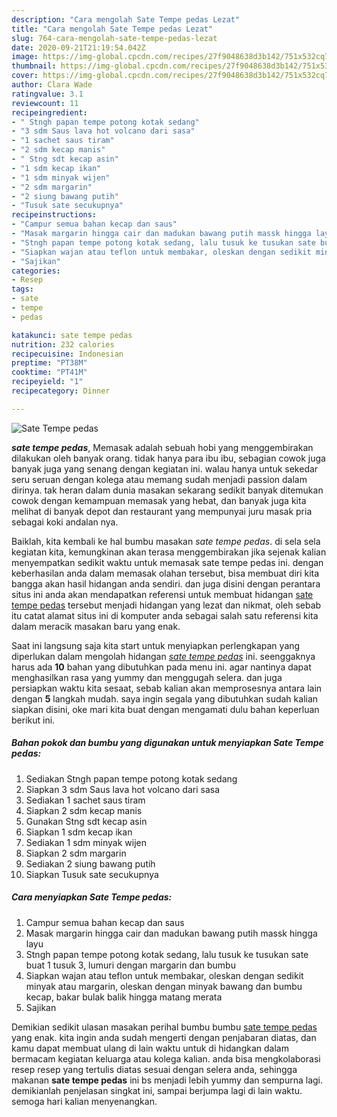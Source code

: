 ```yaml
---
description: "Cara mengolah Sate Tempe pedas Lezat"
title: "Cara mengolah Sate Tempe pedas Lezat"
slug: 764-cara-mengolah-sate-tempe-pedas-lezat
date: 2020-09-21T21:19:54.042Z
image: https://img-global.cpcdn.com/recipes/27f9048638d3b142/751x532cq70/sate-tempe-pedas-foto-resep-utama.jpg
thumbnail: https://img-global.cpcdn.com/recipes/27f9048638d3b142/751x532cq70/sate-tempe-pedas-foto-resep-utama.jpg
cover: https://img-global.cpcdn.com/recipes/27f9048638d3b142/751x532cq70/sate-tempe-pedas-foto-resep-utama.jpg
author: Clara Wade
ratingvalue: 3.1
reviewcount: 11
recipeingredient:
- " Stngh papan tempe potong kotak sedang"
- "3 sdm Saus lava hot volcano dari sasa"
- "1 sachet saus tiram"
- "2 sdm kecap manis"
- " Stng sdt kecap asin"
- "1 sdm kecap ikan"
- "1 sdm minyak wijen"
- "2 sdm margarin"
- "2 siung bawang putih"
- "Tusuk sate secukupnya"
recipeinstructions:
- "Campur semua bahan kecap dan saus"
- "Masak margarin hingga cair dan madukan bawang putih massk hingga layu"
- "Stngh papan tempe potong kotak sedang, lalu tusuk ke tusukan sate buat 1 tusuk 3, lumuri dengan margarin dan bumbu"
- "Siapkan wajan atau teflon untuk membakar, oleskan dengan sedikit minyak atau margarin, oleskan dengan minyak bawang dan bumbu kecap, bakar bulak balik hingga matang merata"
- "Sajikan"
categories:
- Resep
tags:
- sate
- tempe
- pedas

katakunci: sate tempe pedas 
nutrition: 232 calories
recipecuisine: Indonesian
preptime: "PT38M"
cooktime: "PT41M"
recipeyield: "1"
recipecategory: Dinner

---
```



![Sate Tempe pedas](https://img-global.cpcdn.com/recipes/27f9048638d3b142/751x532cq70/sate-tempe-pedas-foto-resep-utama.jpg)

<b><i>sate tempe pedas</i></b>, Memasak adalah sebuah hobi yang menggembirakan dilakukan oleh banyak orang. tidak hanya para ibu ibu, sebagian cowok juga banyak juga yang senang dengan kegiatan ini. walau hanya untuk sekedar seru seruan dengan kolega atau memang sudah menjadi passion dalam dirinya. tak heran dalam dunia masakan sekarang sedikit banyak ditemukan cowok dengan kemampuan memasak yang hebat, dan banyak juga kita melihat di banyak depot dan restaurant yang mempunyai juru masak pria sebagai koki andalan nya.



Baiklah, kita kembali ke hal bumbu masakan <i>sate tempe pedas</i>. di sela sela kegiatan kita, kemungkinan akan terasa menggembirakan jika sejenak kalian menyempatkan sedikit waktu untuk memasak sate tempe pedas ini. dengan keberhasilan anda dalam memasak olahan tersebut, bisa membuat diri kita bangga akan hasil hidangan anda sendiri. dan juga disini dengan perantara situs ini anda akan mendapatkan referensi untuk membuat hidangan <u>sate tempe pedas</u> tersebut menjadi hidangan yang lezat dan nikmat, oleh sebab itu catat alamat situs ini di komputer anda sebagai salah satu referensi kita dalam meracik masakan baru yang enak.


Saat ini langsung saja kita start untuk menyiapkan perlengkapan yang diperlukan dalam mengolah hidangan <u><i>sate tempe pedas</i></u> ini. seenggaknya harus ada <b>10</b> bahan yang dibutuhkan pada menu ini. agar nantinya dapat menghasilkan rasa yang yummy dan menggugah selera. dan juga persiapkan waktu kita sesaat, sebab kalian akan memprosesnya antara lain dengan <b>5</b> langkah mudah. saya ingin segala yang dibutuhkan sudah kalian siapkan disini, oke mari kita buat dengan mengamati dulu bahan keperluan berikut ini.

<!--inarticleads1-->

##### Bahan pokok dan bumbu yang digunakan untuk menyiapkan Sate Tempe pedas:

1. Sediakan  Stngh papan tempe potong kotak sedang
1. Siapkan 3 sdm Saus lava hot volcano dari sasa
1. Sediakan 1 sachet saus tiram
1. Siapkan 2 sdm kecap manis
1. Gunakan  Stng sdt kecap asin
1. Siapkan 1 sdm kecap ikan
1. Sediakan 1 sdm minyak wijen
1. Siapkan 2 sdm margarin
1. Sediakan 2 siung bawang putih
1. Siapkan Tusuk sate secukupnya




<!--inarticleads2-->

##### Cara menyiapkan Sate Tempe pedas:

1. Campur semua bahan kecap dan saus
1. Masak margarin hingga cair dan madukan bawang putih massk hingga layu
1. Stngh papan tempe potong kotak sedang, lalu tusuk ke tusukan sate buat 1 tusuk 3, lumuri dengan margarin dan bumbu
1. Siapkan wajan atau teflon untuk membakar, oleskan dengan sedikit minyak atau margarin, oleskan dengan minyak bawang dan bumbu kecap, bakar bulak balik hingga matang merata
1. Sajikan




Demikian sedikit ulasan masakan perihal bumbu bumbu <u>sate tempe pedas</u> yang enak. kita ingin anda sudah mengerti dengan penjabaran diatas, dan kamu dapat membuat ulang di lain waktu untuk di hidangkan dalam bermacam kegiatan keluarga atau kolega kalian. anda bisa mengkolaborasi resep resep yang tertulis diatas sesuai dengan selera anda, sehingga makanan <b>sate tempe pedas</b> ini bs menjadi lebih yummy dan sempurna lagi. demikianlah penjelasan singkat ini, sampai berjumpa lagi di lain waktu. semoga hari kalian menyenangkan.
